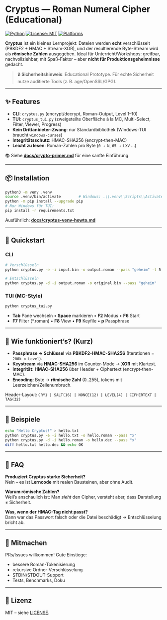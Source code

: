 # Cryptus — Roman Numeral Cipher (Educational)

[![Python](https://img.shields.io/badge/Python-3.8%2B-blue)]()
[![License: MIT](https://img.shields.io/badge/License-MIT-green.svg)]()
[![Platforms](https://img.shields.io/badge/Platforms-macOS%20%7C%20Linux%20%7C%20Windows-lightgrey)]()

**Cryptus** ist ein kleines Lernprojekt: Dateien werden **echt** verschlüsselt (PBKDF2 + HMAC + Stream-XOR),
und der resultierende Byte-Stream wird als **römische Zahlen** ausgegeben. Ideal für Unterricht/Workshops:
greifbar, nachvollziehbar, mit Spaß-Faktor – aber **nicht für Produktionsgeheimnisse** gedacht.

> 🔒 **Sicherheitshinweis**: Educational Prototype. Für echte Sicherheit nutze auditierte Tools (z. B. age/OpenSSL/GPG).

---

## ✨ Features

- **CLI**: `cryptus.py` (encrypt/decrypt, Roman-Output, Level 1–10)
- **TUI**: `cryptus_tui.py` (zweigeteilte Oberfläche à la MC, Multi-Select, Filter, Viewer, Progress)
- **Kein Drittanbieter-Zwang**: nur Standardbibliothek (Windows-TUI braucht `windows-curses`)
- **Integritätsschutz**: HMAC-SHA256 (encrypt-then-MAC)
- **Leicht zu lesen**: Roman-Zahlen pro Byte (`0 → N`, `65 → LXV` …)

📚 Siehe **[docs/crypto-primer.md](docs/crypto-primer.md)** für eine sanfte Einführung.

---

## 📦 Installation

```bash
python3 -m venv .venv
source .venv/bin/activate        # Windows: .\\.venv\\Scripts\\Activate.ps1
python -m pip install --upgrade pip
# Nur Windows für TUI:
pip install -r requirements.txt
```

Ausführlich: **[docs/cryptus-venv-howto.md](docs/cryptus-venv-howto.md)**

---

## 🚀 Quickstart

### CLI

```bash
# Verschlüsseln
python cryptus.py -e -i input.bin -o output.roman --pass "geheim" -l 5 --block 64

# Entschlüsseln
python cryptus.py -d -i output.roman -o original.bin --pass "geheim"
```

### TUI (MC-Style)

```bash
python cryptus_tui.py
```
- **Tab** Pane wechseln • **Space** markieren • **F2** Modus • **F6** Start  
- **F7** Filter (*.roman) • **F8** View • **F9** Keyfile • **p** Passphrase

---

## 🧠 Wie funktioniert’s? (Kurz)

- **Passphrase → Schlüssel** via **PBKDF2-HMAC-SHA256** (Iterationen = `200k × Level`).
- **Keystream** via **HMAC-SHA256** im Counter-Mode → **XOR** mit Klartext.
- **Integrität**: **HMAC-SHA256** über Header + Ciphertext (encrypt-then-MAC).
- **Encoding**: Byte → **römische Zahl** (0..255), tokens mit Leerzeichen/Zeilenumbruch.

Header-Layout: `CRY1 | SALT(16) | NONCE(12) | LEVEL(4) | CIPHERTEXT | TAG(32)`

---

## 🧪 Beispiele

```bash
echo "Hello Cryptus!" > hello.txt
python cryptus.py -e -i hello.txt -o hello.roman --pass "x"
python cryptus.py -d -i hello.roman -o hello.dec --pass "x"
diff hello.txt hello.dec && echo OK
```

---

## 🙋 FAQ

**Produziert Cryptus starke Sicherheit?**  
Nein – es ist **Lerncode** mit realen Bausteinen, aber ohne Audit.

**Warum römische Zahlen?**  
Weil’s anschaulich ist: Man *sieht* den Cipher, versteht aber, dass Darstellung ≠ Sicherheit.

**Was, wenn der HMAC-Tag nicht passt?**  
Dann war das Passwort falsch oder die Datei beschädigt → Entschlüsselung bricht ab.

---

## 🤝 Mitmachen

PRs/Issues willkommen! Gute Einstiege:
- bessere Roman-Tokenisierung
- rekursive Ordner-Verschlüsselung
- STDIN/STDOUT-Support
- Tests, Benchmarks, Doku

---

## 📜 Lizenz

MIT – siehe [LICENSE](LICENSE).
